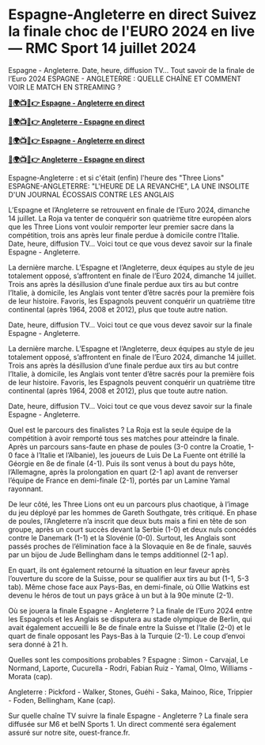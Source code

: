 #  Espagne-Angleterre en direct Suivez la finale choc de l'EURO 2024 en live — RMC Sport 14 juillet 2024

Espagne - Angleterre. Date, heure, diffusion TV… Tout savoir de la finale de l’Euro 2024 ESPAGNE - ANGLETERRE : QUELLE CHAÎNE ET COMMENT VOIR LE MATCH EN STREAMING ?

**[🔴🌍📺📱👉 Espagne - Angleterre en direct](https://cutt.ly/2ehllKjQ)**

**[🔴🌍📺📱👉 Angleterre - Espagne en direct](https://cutt.ly/2ehllKjQ)**

**[🔴🌍📺📱👉 Espagne - Angleterre en direct](https://cutt.ly/2ehllKjQ)**

**[🔴🌍📺📱👉 Angleterre - Espagne en direct](https://cutt.ly/2ehllKjQ)**

Espagne-Angleterre : et si c'était (enfin) l'heure des "Three Lions" ESPAGNE-ANGLETERRE: "L'HEURE DE LA REVANCHE", LA UNE INSOLITE D'UN JOURNAL ÉCOSSAIS CONTRE LES ANGLAIS

L’Espagne et l’Angleterre se retrouvent en finale de l’Euro 2024, dimanche 14 juillet. La Roja va tenter de conquérir son quatrième titre européen alors que les Three Lions vont vouloir remporter leur premier sacre dans la compétition, trois ans après leur finale perdue à domicile contre l’Italie. Date, heure, diffusion TV… Voici tout ce que vous devez savoir sur la finale Espagne - Angleterre.

La dernière marche. L’Espagne et l’Angleterre, deux équipes au style de jeu totalement opposé, s’affrontent en finale de l’Euro 2024, dimanche 14 juillet. Trois ans après la désillusion d’une finale perdue aux tirs au but contre l’Italie, à domicile, les Anglais vont tenter d’être sacrés pour la première fois de leur histoire. Favoris, les Espagnols peuvent conquérir un quatrième titre continental (après 1964, 2008 et 2012), plus que toute autre nation.

Date, heure, diffusion TV… Voici tout ce que vous devez savoir sur la finale Espagne - Angleterre.

La dernière marche. L’Espagne et l’Angleterre, deux équipes au style de jeu totalement opposé, s’affrontent en finale de l’Euro 2024, dimanche 14 juillet. Trois ans après la désillusion d’une finale perdue aux tirs au but contre l’Italie, à domicile, les Anglais vont tenter d’être sacrés pour la première fois de leur histoire. Favoris, les Espagnols peuvent conquérir un quatrième titre continental (après 1964, 2008 et 2012), plus que toute autre nation.

Date, heure, diffusion TV… Voici tout ce que vous devez savoir sur la finale Espagne - Angleterre.

Quel est le parcours des finalistes ? La Roja est la seule équipe de la compétition à avoir remporté tous ses matches pour atteindre la finale. Après un parcours sans-faute en phase de poules (3-0 contre la Croatie, 1-0 face à l’Italie et l’Albanie), les joueurs de Luis De La Fuente ont étrillé la Géorgie en 8e de finale (4-1). Puis ils sont venus à bout du pays hôte, l’Allemagne, après la prolongation en quart (2-1 ap) avant de renverser l’équipe de France en demi-finale (2-1), portés par un Lamine Yamal rayonnant.

De leur côté, les Three Lions ont eu un parcours plus chaotique, à l’image du jeu déployé par les hommes de Gareth Southgate, très critiqué. En phase de poules, l’Angleterre n’a inscrit que deux buts mais a fini en tête de son groupe, après un court succès devant la Serbie (1-0) et deux nuls concédés contre le Danemark (1-1) et la Slovénie (0-0). Surtout, les Anglais sont passés proches de l’élimination face à la Slovaquie en 8e de finale, sauvés par un bijou de Jude Bellingham dans le temps additionnel (2-1 ap).

En quart, ils ont également retourné la situation en leur faveur après l’ouverture du score de la Suisse, pour se qualifier aux tirs au but (1-1, 5-3 tab). Même chose face aux Pays-Bas, en demi-finale, où Ollie Watkins est devenu le héros de tout un pays grâce à un but à la 90e minute (2-1).

Où se jouera la finale Espagne - Angleterre ? La finale de l’Euro 2024 entre les Espagnols et les Anglais se disputera au stade olympique de Berlin, qui avait également accueilli le 8e de finale entre la Suisse et l’Italie (2-0) et le quart de finale opposant les Pays-Bas à la Turquie (2-1). Le coup d’envoi sera donné à 21 h.

Quelles sont les compositions probables ? Espagne : Simon - Carvajal, Le Normand, Laporte, Cucurella - Rodri, Fabian Ruiz - Yamal, Olmo, Williams - Morata (cap).

Angleterre : Pickford - Walker, Stones, Guéhi - Saka, Mainoo, Rice, Trippier - Foden, Bellingham, Kane (cap).

Sur quelle chaîne TV suivre la finale Espagne - Angleterre ? La finale sera diffusée sur M6 et beIN Sports 1. Un direct commenté sera également assuré sur notre site, ouest-france.fr.
